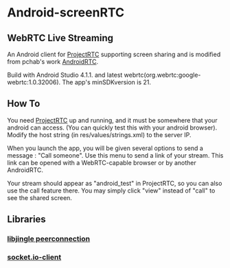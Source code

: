 # Android-screenRTC

## WebRTC Live Streaming

An Android client for [ProjectRTC](https://github.com/pchab/ProjectRTC) supporting screen sharing and is modified from pchab's work [AndroidRTC](https://github.com/pchab/AndroidRTC).

Build with Android Studio 4.1.1. and latest webrtc(org.webrtc:google-webrtc:1.0.32006). The app's minSDKversion is 21.

## How To

You need [ProjectRTC](https://github.com/pchab/ProjectRTC) up and running, and it must be somewhere that your android can access. (You can quickly test this with your android browser). Modify the host string (in res/values/strings.xml) to the server IP.

When you launch the app, you will be given several options to send a message : "Call someone".
Use this menu to send a link of your stream. This link can be opened with a WebRTC-capable browser or by another AndroidRTC.

Your stream should appear as "android_test" in ProjectRTC, so you can also use the call feature there. You may simply click "view" instead of "call" to see the shared screen.

## Libraries

### [libjingle peerconnection](https://code.google.com/p/webrtc/)
### [socket.io-client](https://github.com/nkzawa/socket.io-client.java)
